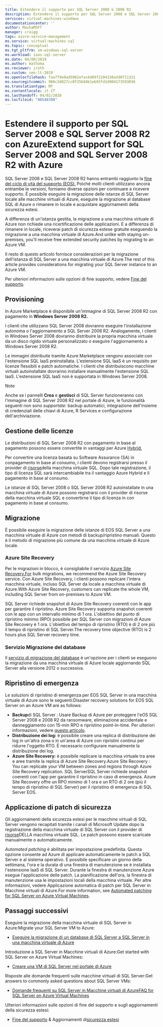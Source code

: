 ```yaml
---
title: Estendere il supporto per SQL Server 2008 & 2008 R2
description: Estendere il supporto per SQL Server 2008 e SQL Server 2008 R2 eseguendo la migrazione dell'istanza di SQL Server in Azure o acquistando il supporto esteso per mantenere le istanze in locale.
services: virtual-machines-windows
documentationcenter: ''
author: MashaMSFT
manager: craigg
tags: azure-service-management
ms.service: virtual-machines-sql
ms.topic: conceptual
ms.tgt_pltfrm: vm-windows-sql-server
ms.workload: iaas-sql-server
ms.date: 04/08/2019
ms.author: mathoma
ms.reviewer: jroth
ms.custom: seo-lt-2019
ms.openlocfilehash: faaff9e9ad5982efac6409f2284158a3d0711331
ms.sourcegitcommit: 980c3d827cc0f25b94b1eb93fd3d9041f3593036
ms.translationtype: MT
ms.contentlocale: it-IT
ms.lasthandoff: 04/02/2020
ms.locfileid: "80548398"
---
```

# <a name="extend-support-for-sql-server-2008-and-sql-server-2008-r2-with-azure"></a>Estendere il supporto per SQL Server 2008 e SQL Server 2008 R2 con AzureExtend support for SQL Server 2008 and SQL Server 2008 R2 with Azure

SQL Server 2008 e SQL Server 2008 R2 hanno entrambi raggiunto la [fine del ciclo di vita del supporto (EOS).](https://www.microsoft.com/sql-server/sql-server-2008) Poiché molti clienti utilizzano ancora entrambe le versioni, forniamo diverse opzioni per continuare a ricevere supporto. È possibile eseguire la migrazione delle istanze di SQL Server locale alle macchine virtuali di Azure, eseguire la migrazione al database SQL di Azure o rimanere in locale e acquistare aggiornamenti della sicurezza estesi.

A differenza di un'istanza gestita, la migrazione a una macchina virtuale di Azure non richiede una ricertificazione delle applicazioni. E a differenza di rimanere in locale, riceverai patch di sicurezza estese gratuite eseguendo la migrazione a una macchina virtuale di Azure.And unlike with staying on-premises, you'll receive free extended security patches by migrating to an Azure VM.

Il resto di questo articolo fornisce considerazioni per la migrazione dell'istanza di SQL Server a una macchina virtuale di Azure.The rest of this article provides considerations for migrating your SQL Server instance to an Azure VM.

Per ulteriori informazioni sulle opzioni di fine supporto, vedere [Fine del supporto](/sql/sql-server/end-of-support/sql-server-end-of-life-overview).

## <a name="provisioning"></a>Provisioning

In Azure Marketplace è disponibile un'immagine di SQL Server 2008 R2 con pagamento in **Windows Server 2008 R2.**

I clienti che utilizzano SQL Server 2008 dovranno eseguire l'installazione autonoma o l'aggiornamento a SQL Server 2008 R2. Analogamente, i clienti in Windows Server 2008 dovranno distribuire la propria macchina virtuale da un disco rigido virtuale personalizzato o eseguire l'aggiornamento a Windows Server 2008 R2.

Le immagini distribuite tramite Azure Marketplace vengono associate con l'estensione SQL IaaS preinstallata. L'estensione SQL IaaS è un requisito per licenze flessibili e patch automatiche. I clienti che distribuiscono macchine virtuali autoinstallate dovranno installare manualmente l'estensione SQL IaaS. L'estensione SQL IaaS non è supportata in Windows Server 2008.

> [!NOTE]
> Anche se i pannelli **Crea** e **gestisci** di SQL Server funzioneranno con l'immagine di SQL Server 2008 R2 nel portale di Azure, le funzionalità seguenti non sono _supportate:_ backup automatici, integrazione dell'insieme di credenziali delle chiavi di Azure, R Services e configurazione dell'archiviazione.

## <a name="licensing"></a>Gestione delle licenze
Le distribuzioni di SQL Server 2008 R2 con pagamento in base al pagamento possono essere convertite in vantaggi per Azure [Hybrid.](https://azure.microsoft.com/pricing/hybrid-benefit/)

Per convertire una licenza basata su Software Assurance (SA) in conpagamento in base al consumo, i clienti devono registrarsi presso il provider di [risorse](virtual-machines-windows-sql-register-with-resource-provider.md)della macchina virtuale SQL. Dopo tale registrazione, il tipo di licenza SQL sarà intercambiabile tra il vantaggio Azure Hybrid e il pagamento in base al consumo.

Le istanze di SQL Server 2008 o SQL Server 2008 R2 autoinstallate in una macchina virtuale di Azure possono registrarsi con il provider di risorse della macchina virtuale SQL e convertirne il tipo di licenza in con pagamento in base al consumo.

## <a name="migration"></a>Migrazione
È possibile eseguire la migrazione delle istanze di EOS SQL Server a una macchina virtuale di Azure con metodi di backup/ripristino manuali. Questo è il metodo di migrazione più comune da una macchina virtuale di Azure locale.

### <a name="azure-site-recovery"></a>Azure Site Recovery

Per le migrazioni in blocco, è consigliabile il servizio [Azure Site Recovery.For](/azure/site-recovery/site-recovery-overview) bulk migrations, we recommend the Azure Site Recovery service. Con Azure Site Recovery, i clienti possono replicare l'intera macchina virtuale, incluso SQL Server da locale a macchina virtuale di Azure.With Azure Site Recovery, customers can replicate the whole VM, including SQL Server from on-premises to Azure VM.

SQL Server richiede snapshot di Azure Site Recovery coerenti con le app per garantire il ripristino. Azure Site Recovery supporta snapshot coerenti con le app con un intervallo minimo di 1 ora. L'obiettivo del punto di ripristino minimo (RPO) possibile per SQL Server con migrazioni di Azure Site Recovery è 1 ora. L'obiettivo del tempo di ripristino (RTO) è di 2 ore più il tempo di ripristino di SQL Server.The recovery time objective (RTO) is 2 hours plus SQL Server recovery time.

### <a name="database-migration-service"></a>Servizio Migrazione del database

Il [servizio di migrazione del database](/azure/dms/dms-overview) è un'opzione per i clienti se eseguono la migrazione da una macchina virtuale di Azure locale aggiornando SQL Server alla versione 2012 o successiva.

## <a name="disaster-recovery"></a>Ripristino di emergenza

Le soluzioni di ripristino di emergenza per EOS SQL Server in una macchina virtuale di Azure sono le seguenti:Disaster recovery solutions for EOS SQL Server on an Azure VM are as follows:

- **Backup**di SQL Server : Usare Backup di Azure per proteggere l'eOS SQL Server 2008 e 2008 R2 da ransomware, eliminazione accidentale e danneggiamento con 15-min RPO e ripristino point-in-time. Per ulteriori informazioni, vedere [questo articolo](https://docs.microsoft.com/azure/backup/sql-support-matrix#scenario-support).
- **Distribuzione dei log:** è possibile creare una replica di distribuzione dei log in un'altra zona o in un'area di Azure con ripristini continui per ridurre l'oggetto RTO. È necessario configurare manualmente la distribuzione dei log.
- **Azure Site Recovery:** è possibile replicare la macchina virtuale tra aree e aree tramite la replica di Azure Site Recovery.Azure Site Recovery : You can replicate your VM between zones and regions through Azure Site Recovery replication. SQL ServerSQL Server richiede snapshot coerenti con l'app per garantire il ripristino in caso di emergenza. Azure Site Recovery offre un RPO minimo di 1 ora e un RTO di 2 ore (più il tempo di ripristino di SQL Server) per il ripristino di emergenza di SQL Server EOS.

## <a name="security-patching"></a>Applicazione di patch di sicurezza
Gli aggiornamenti della sicurezza estesi per le macchine virtuali di SQL Server vengono recapitati tramite i canali di Microsoft Update dopo la registrazione della macchina virtuale di SQL Server con il provider di [risorse](virtual-machines-windows-sql-register-with-resource-provider.md)DELLA macchina virtuale SQL. Le patch possono essere scaricate manualmente o automaticamente.

*Automated patching* è abilitata per impostazione predefinita. Questa opzione consente ad Azure di applicare automaticamente le patch a SQL Server e al sistema operativo. È possibile specificare un giorno della settimana, l'ora e la durata di una finestra di manutenzione se è installata l'estensione IaaS di SQL Server. Durante la finestra di manutenzione Azure esegue l'applicazione delle patch. La pianificazione dell'ora, la finestra di manutenzione usa le impostazioni locali della macchina virtuale.  Per altre informazioni, vedere Applicazione automatica di patch per SQL Server in Macchine virtuali di Azure.For more information, see [Automated patching for SQL Server on Azure Virtual Machines](virtual-machines-windows-sql-automated-patching.md).


## <a name="next-steps"></a>Passaggi successivi

Eseguire la migrazione della macchina virtuale di SQL Server in Azure:Migrate your SQL Server VM to Azure:

* [Eseguire la migrazione di un database di SQL Server a SQL Server in una macchina virtuale di Azure](virtual-machines-windows-migrate-sql.md)

Introduzione a SQL Server in Macchine virtuali di Azure:Get started with SQL Server on Azure Virtual Machines:

* [Creare una VM di SQL Server nel portale di Azure](quickstart-sql-vm-create-portal.md)

Risposte alle domande frequenti sulle macchine virtuali di SQL Server:Get answers to commonly asked questions about SQL Server VMs:

* [Domande frequenti su SQL Server in Macchine virtuali di AzureFAQ for SQL Server on Azure Virtual Machines](virtual-machines-windows-sql-server-iaas-faq.md)

Ulteriori informazioni sulle opzioni di fine del supporto e sugli aggiornamenti della sicurezza estesi:

* [Fine del supporto](/sql/sql-server/end-of-support/sql-server-end-of-life-overview) & Aggiornamenti di[sicurezza estesi](/sql/sql-server/end-of-support/sql-server-extended-security-updates)